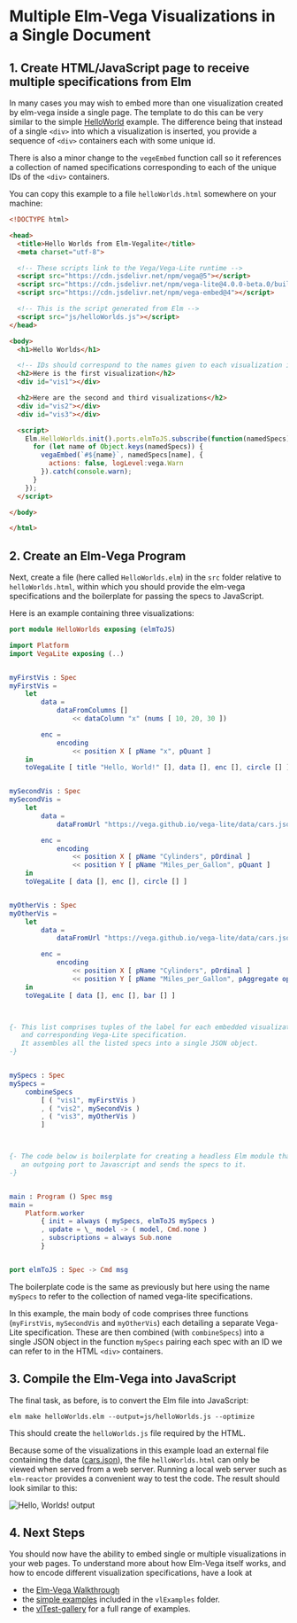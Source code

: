 # Multiple Elm-Vega Visualizations in a Single Document

## 1. Create HTML/JavaScript page to receive multiple specifications from Elm

In many cases you may wish to embed more than one visualization created by elm-vega inside a single page.
The template to do this can be very similar to the simple [HelloWorld](../helloWorld/README.md) example.
The difference being that instead of a single `<div>` into which a visualization is inserted, you provide a sequence of `<div>` containers each with some unique id.

There is also a minor change to the `vegeEmbed` function call so it references a collection of named specifications corresponding to each of the unique IDs of the `<div>` containers.

You can copy this example to a file `helloWorlds.html` somewhere on your machine:

```html
<!DOCTYPE html>

<head>
  <title>Hello Worlds from Elm-Vegalite</title>
  <meta charset="utf-8">

  <!-- These scripts link to the Vega/Vega-Lite runtime -->
  <script src="https://cdn.jsdelivr.net/npm/vega@5"></script>
  <script src="https://cdn.jsdelivr.net/npm/vega-lite@4.0.0-beta.0/build/vega-lite.min.js"></script>
  <script src="https://cdn.jsdelivr.net/npm/vega-embed@4"></script>

  <!-- This is the script generated from Elm -->
  <script src="js/helloWorlds.js"></script>
</head>

<body>
  <h1>Hello Worlds</h1>

  <!-- IDs should correspond to the names given to each visualization in Elm -->
  <h2>Here is the first visualization</h2>
  <div id="vis1"></div>

  <h2>Here are the second and third visualizations</h2>
  <div id="vis2"></div>
  <div id="vis3"></div>

  <script>
    Elm.HelloWorlds.init().ports.elmToJS.subscribe(function(namedSpecs) {
      for (let name of Object.keys(namedSpecs)) {
        vegaEmbed(`#${name}`, namedSpecs[name], {
          actions: false, logLevel:vega.Warn
        }).catch(console.warn);
      }
    });
  </script>

</body>

</html>
```

## 2. Create an Elm-Vega Program

Next, create a file (here called `HelloWorlds.elm`) in the `src` folder relative to `helloWorlds.html`, within which you should provide the elm-vega specifications and the boilerplate for passing the specs to JavaScript.

Here is an example containing three visualizations:

```elm
port module HelloWorlds exposing (elmToJS)

import Platform
import VegaLite exposing (..)


myFirstVis : Spec
myFirstVis =
    let
        data =
            dataFromColumns []
                << dataColumn "x" (nums [ 10, 20, 30 ])

        enc =
            encoding
                << position X [ pName "x", pQuant ]
    in
    toVegaLite [ title "Hello, World!" [], data [], enc [], circle [] ]


mySecondVis : Spec
mySecondVis =
    let
        data =
            dataFromUrl "https://vega.github.io/vega-lite/data/cars.json"

        enc =
            encoding
                << position X [ pName "Cylinders", pOrdinal ]
                << position Y [ pName "Miles_per_Gallon", pQuant ]
    in
    toVegaLite [ data [], enc [], circle [] ]


myOtherVis : Spec
myOtherVis =
    let
        data =
            dataFromUrl "https://vega.github.io/vega-lite/data/cars.json"

        enc =
            encoding
                << position X [ pName "Cylinders", pOrdinal ]
                << position Y [ pName "Miles_per_Gallon", pAggregate opMean, pQuant ]
    in
    toVegaLite [ data [], enc [], bar [] ]



{- This list comprises tuples of the label for each embedded visualization (here vis1, vis2 etc.)
   and corresponding Vega-Lite specification.
   It assembles all the listed specs into a single JSON object.
-}


mySpecs : Spec
mySpecs =
    combineSpecs
        [ ( "vis1", myFirstVis )
        , ( "vis2", mySecondVis )
        , ( "vis3", myOtherVis )
        ]



{- The code below is boilerplate for creating a headless Elm module that opens
   an outgoing port to Javascript and sends the specs to it.
-}


main : Program () Spec msg
main =
    Platform.worker
        { init = always ( mySpecs, elmToJS mySpecs )
        , update = \_ model -> ( model, Cmd.none )
        , subscriptions = always Sub.none
        }


port elmToJS : Spec -> Cmd msg
```

The boilerplate code is the same as previously but here using the name `mySpecs` to refer to the collection of named vega-lite specifications.

In this example, the main body of code comprises three functions (`myFirstVis`, `mySecondVis` and `myOtherVis`) each detailing a separate Vega-Lite specification.
These are then combined (with `combineSpecs`) into a single JSON object in the function `mySpecs` pairing each spec with an ID we can refer to in the HTML `<div>` containers.

## 3. Compile the Elm-Vega into JavaScript

The final task, as before, is to convert the Elm file into JavaScript:

    elm make helloWorlds.elm --output=js/helloWorlds.js --optimize

This should create the `helloWorlds.js` file required by the HTML.

Because some of the visualizations in this example load an external file containing the data ([cars.json](../../vlExamples/data/cars.json)), the file `helloWorlds.html` can only be viewed when served from a web server.
Running a local web server such as `elm-reactor` provides a convenient way to test the code.
The result should look similar to this:

![Hello, Worlds! output](images/helloWorlds.png)

## 4. Next Steps

You should now have the ability to embed single or multiple visualizations in your web pages.
To understand more about how Elm-Vega itself works, and how to encode different visualization specifications, have a look at

- the [Elm-Vega Walkthrough](../walkthrough/README.md)
- the [simple examples](../../vlExamples) included in the `vlExamples` folder.
- the [vlTest-gallery](../../vlTest-gallery) for a full range of examples.
